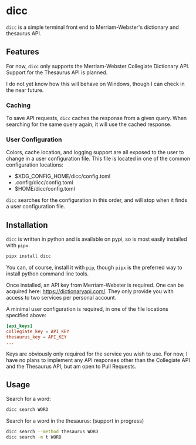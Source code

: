 # dicc

`dicc` is a simple terminal front end to Merriam-Webster's dictionary and thesaurus API.

## Features
For now, `dicc` only supports the Merriam-Webster Collegiate Dictionary API. Support for the Thesaurus API is planned.

I do not yet know how this will behave on Windows, though I can check in the near future.

### Caching
To save API requests, `dicc` caches the response from a given query. When searching for the same query again, it will use the cached response.

### User Configuration
Colors, cache location, and logging support are all exposed to the user to change in a user configuration file. This file is located in one of the common configuration locations:
- $XDG_CONFIG_HOME/dicc/config.toml
- .config/dicc/config.toml
- $HOME/dicc/config.toml

`dicc` searches for the configuration in this order, and will stop when it finds a user configuration file.

## Installation
`dicc` is written in python and is available on pypi, so is most easily installed with `pipx`.

```sh
pipx install dicc
```

You can, of course, install it with `pip`, though `pipx` is the preferred way to install python command line tools.

Once installed, an API key from Merriam-Webster is required. One can be acquired here: https://dictionaryapi.com/. They only provide you with access to two services per personal account.

A minimal user configuration is required, in one of the file locations specified above:
```toml
[api_keys]
collegiate_key = API_KEY
thesaurus_key = API_KEY
...
```

Keys are obviously only required for the service you wish to use. For now, I have no plans to implement any API responses other than the Collegiate API and the Thesaurus API, but am open to Pull Requests.

## Usage

Search for a word:
```sh
dicc search WORD
```
Search for a word in the thesaurus: (support in progress)
```sh
dicc search --method thesaurus WORD
dicc search -m t WORD
```
